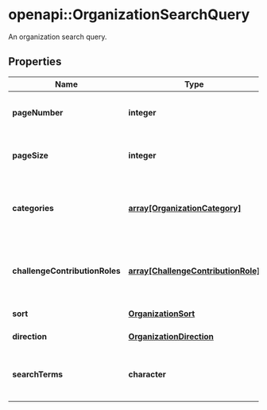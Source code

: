 # openapi::OrganizationSearchQuery

An organization search query.

## Properties
Name | Type | Description | Notes
------------ | ------------- | ------------- | -------------
**pageNumber** | **integer** | The page number. | [optional] [default to 0] [Min: 0] 
**pageSize** | **integer** | The number of items in a single page. | [optional] [default to 100] [Min: 1] 
**categories** | [**array[OrganizationCategory]**](OrganizationCategory.md) | The array of organization categories used to filter the results. | [optional] 
**challengeContributionRoles** | [**array[ChallengeContributionRole]**](ChallengeContributionRole.md) | An array of challenge contribution roles used to filter the results. | [optional] 
**sort** | [**OrganizationSort**](OrganizationSort.md) |  | [optional] [Enum: ] 
**direction** | [**OrganizationDirection**](OrganizationDirection.md) |  | [optional] [Enum: ] 
**searchTerms** | **character** | A string of search terms used to filter the results. | [optional] 


